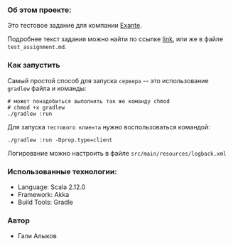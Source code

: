 ### Об этом проекте:

Это тестовое задание для компании [Exante](https://exante.eu).

Подробнее текст задания можно найти по ссылке [link](https://bitbucket.org/snippets/exante/7j8nn), или же в файле 
`test_assignment.md`.

### Как запустить

Самый простой способ для запуска `сервера` -- это использование `gradlew` файла и команды:
```
# может понадобиться выполнить так же команду chmod
# chmod +x gradlew
./gradlew :run
```

Для запуска `тестового клиента` нужно воспользоваться командой:
```
./gradlew :run -Dprop.type=client
```

Логирование можно настроить в файле `src/main/resources/logback.xml`

### Использованные технологии:
 
 * Language: Scala 2.12.0
 * Framework: Akka
 * Build Tools: Gradle 
 
 
### Автор
 * Гали Алыков